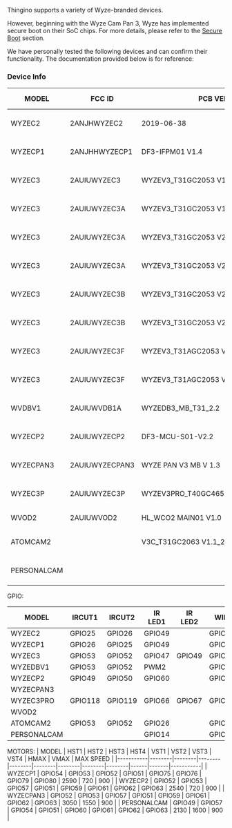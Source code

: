 Thingino supports a variety of Wyze-branded devices.  

However, beginning with the Wyze Cam Pan 3, Wyze has implemented secure boot on their SoC chips. For more details, please refer to the [Secure Boot](https://github.com/themactep/thingino-firmware/wiki/Supported-Cameras#secure-boot-and-camera-soc-security) section.  

We have personally tested the following devices and can confirm their functionality. The documentation provided below is for reference:

### Device Info

| MODEL     | FCC ID         | PCB VER                           |  SoC  | WIFI                  | MAC PREFIX |
|-----------|----------------|-----------------------------------|-------|-----------------------|------------|
| WYZEC2    | 2ANJHWYZEC2    | 2019-06-38                        | T20X  | SDIO: Realtek 8189FTV | 2C:AA:8E   |
| WYZECP1   | 2ANJHHWYZECP1  | DF3-IFPM01 V1.4                   | T20X  | SDIO: Realtek 8189ES  | 2C:AA:8E   |
| WYZEC3    | 2AUIUWYZEC3    | WYZEV3_T31GC2053 V1.4_20201010    | T31ZX | SDIO: Realtek 8189FTV | 7C:78:B2   |
| WYZEC3    | 2AUIUWYZEC3A   | WYZEV3_T31GC2053 V1.2_20200715    | T31X  | SDIO: Realtek 8189FTV | 7C:78:B2   |
| WYZEC3    | 2AUIUWYZEC3A   | WYZEV3_T31GC2053 V2.02_20210523   | T31ZX | SDIO: AltoBeam 6031   | D0:3F:27   |
| WYZEC3    | 2AUIUWYZEC3A   | WYZEV3_T31GC2053 V2.03_20211206   | T31X  | SDIO: AltoBeam 6031   | D0:3F:27   |
| WYZEC3    | 2AUIUWYZEC3B   | WYZEV3_T31GC2053 V2.02_20210523   | T31ZX | SDIO: Realtek 8189FTV | D0:3F:27   |
| WYZEC3    | 2AUIUWYZEC3B   | WYZEV3_T31GC2053 V2.03_20211206   | T31X  | SDIO: Realtek 8189FTV | D0:3F:27   |
| WYZEC3    | 2AUIUWYZEC3F   | WYZEV3_T31AGC2053 V3.2_20210714   | T31A  | SDIO: AltoBeam 6031   | D0:3F:27   |
| WYZEC3    | 2AUIUWYZEC3F   | WYZEV3_T31AGC2053 V3.2_20210714   | T31A  | SDIO: AltoBeam 6031   | D0:3F:27   |
| WVDBV1    | 2AUIUWVDB1A    | WYZEDB3_MB_T31_2.2                | T31X  | SDIO: Realtek 8189FTV | 7C:78:B2   |
| WYZECP2   | 2AUIUWYZECP2   | DF3-MCU-S01-V2.2                  | T31X  | SDIO: AltoBeam 6031   | 7C:78:B2   |
| WYZECPAN3 | 2AUIUWYZECPAN3 | WYZE PAN V3 MB V 1.3              | T31X  | SDIO: AltoBeam 6031   | D0:3F:27   |
| WYZEC3P   | 2AUIUWYZEC3P   | WYZEV3PRO_T40GC4653_v2.2_20220228 | T40XP | SDIO: Realtek 8192FS  | D0:3F:27   |
| WVOD2     | 2AUIUWVOD2     | HL_WCO2 MAIN01 V1.0               | T31ZX | SDIO: BCM43438        | D0:3F:27   |
| ATOMCAM2  |                | V3C_T31GC2063 V1.1_202001110      | T31ZX | SDIO: AltoBeam 6031   | 7C:DD:E9   |
| PERSONALCAM  |           |                                | T31??    | SDIO: AltoBeam 6031   | ??:??:??   |


GPIO:

| MODEL     | IRCUT1 | IRCUT2 | IR LED1 | IR LED2 | WIFI   | LED1   | LED2   | SPEAKER | TF_EN  | TF_CD  | SD_ABLE | SD_PWR |BUTTON1 | BUTTON2 | SUB1G  | USB    |
|-----------|--------|--------|---------|---------|--------|--------|--------|---------|--------|--------|---------|--------|--------|---------|--------|--------|
| WYZEC2    | GPIO25 | GPIO26 | GPIO49  |         | GPIO62 | GPIO38 | GPIO39 | GPIO63  | GPIO54 | GPIO48 | GPIO47  |        | GPIO46 |         |        | GPIO47 |
| WYZECP1   | GPIO26 | GPIO25 | GPIO49  |         | GPIO62 | GPIO38 | GPIO39 | GPIO63  | GPIO54 | GPIO48 | GPIO47  |        | GPIO46 |         |        | GPIO47 |
| WYZEC3    | GPIO53 | GPIO52 | GPIO47  | GPIO49  | GPIO57 | GPIO38 | GPIO39 | GPIO63  | GPIO50 | GPIO62 | GPIO48  |        | GPIO51 |         |        |        |
| WYZEDBV1  | GPIO53 | GPIO52 | PWM2    |         | GPIO57 | GPIO38 | GPIO39 | GPIO58  |        |        | GPIO62  |        | GPIO06 | GPIO07  | GPIO61 |        |
| WYZECP2   | GPIO49 | GPIO50 | GPIO60  |         | GPIO58 | GPIO38 | GPIO39 | GPIO07  | GPIO47 | GPIO48 | GPIO54  |        | GPIO06 |         |        |        |
| WYZECPAN3 |        |        |         |         |        |        |        |         |        |        |         |        |        |         |        |        |
| WYZEC3PRO | GPIO118| GPIO119| GPIO66  | GPIO67  | GPIO57 | GPIO105| GPIO106| GPIO63  | GPIO58 | GPIO70 | GPIO71  | GPIO121| GPIO107|         |        |        |
| WVOD2     |        |        |         |         |        |        |        |         |        |        |         |        |        |         |        |        |
| ATOMCAM2  | GPIO53 | GPIO52 | GPIO26  |         | GPIO57 | GPIO38 | GPIO39 | GPIO63  | GPIO50 | GPIO59 | GPIO48  |        | GPIO51 |         |        | GPIO47 |
| PERSONALCAM  |        |        | GPIO14  |         | GPIO57 | GPIO47 | GPIO48 | GPIO63  | GPIO50 | GPIO59 | GPIO39  |        |        |         |        |        |

MOTORS: 
| MODEL     | HST1   | HST2   | HST3   | HST4   | VST1   | VST2   | VST3   | VST4   | HMAX | VMAX  | MAX SPEED |
|-----------|--------|--------|--------|--------|--------|--------|--------|--------|------|-------|-----------|
| WYZECP1   | GPIO54 | GPIO53 | GPIO52 | GPIO51 | GPIO75 | GPIO76 | GPIO79 | GPIO80 | 2590 | 720   | 900       |
| WYZECP2   | GPIO52 | GPIO53 | GPIO57 | GPIO51 | GPIO59 | GPIO61 | GPIO62 | GPIO63 | 2540 | 720   | 900       |
| WYZECPAN3 | GPIO52 | GPIO53 | GPIO57 | GPIO51 | GPIO59 | GPIO61 | GPIO62 | GPIO63 | 3050 | 1550   | 900       |
| PERSONALCAM | GPIO49 | GPIO57 | GPIO54 | GPIO51 | GPIO60 | GPIO61 | GPIO62 | GPIO63 | 2130 | 1600  | 900       |
